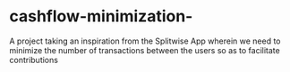 # cashflow-minimization-
A project taking an inspiration from the Splitwise App wherein we need to minimize the number of transactions between the users so as to facilitate contributions
